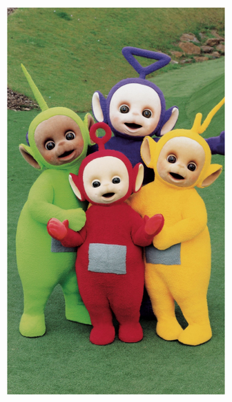![alt tag](https://raw.githubusercontent.com/jimde/TeletubbiesCookHelper/master/app/src/main/res/drawable/tete.jpg)